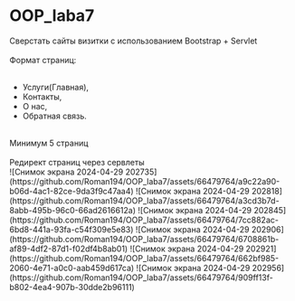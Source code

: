 # OOP_laba7</br>

Сверстать сайты визитки с использованием Bootstrap + Servlet </br>
</br>
Формат страниц: </br>
</br>
- Услуги(Главная),</br>
- Контакты,</br>
- О нас,</br>
- Обратная связь.</br>
</br>
Минимум 5 страниц</br>
</br>
Редирект страниц  через сервлеты</br>
![Снимок экрана 2024-04-29 202735](https://github.com/Roman194/OOP_laba7/assets/66479764/a9c22a90-b06d-4ac1-82ce-9da3f9c47aa4)
![Снимок экрана 2024-04-29 202818](https://github.com/Roman194/OOP_laba7/assets/66479764/a3cd3b7d-8abb-495b-96c0-66ad2616612a)
![Снимок экрана 2024-04-29 202845](https://github.com/Roman194/OOP_laba7/assets/66479764/7cc882ac-6bd8-441a-93fa-c54f309e5e83)
![Снимок экрана 2024-04-29 202906](https://github.com/Roman194/OOP_laba7/assets/66479764/6708861b-af89-4df2-87d1-f02df4b8ab01)
![Снимок экрана 2024-04-29 202921](https://github.com/Roman194/OOP_laba7/assets/66479764/662bf985-2060-4e71-a0c0-aab459d617ca)
![Снимок экрана 2024-04-29 202956](https://github.com/Roman194/OOP_laba7/assets/66479764/909ff13f-b802-4ea4-907b-30dde2b96111)

